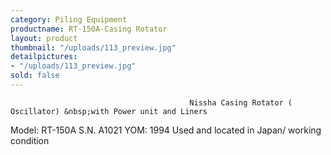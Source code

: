 ```yaml
---
category: Piling Equipment
productname: RT-150A-Casing Rotator
layout: product
thumbnail: "/uploads/113_preview.jpg"
detailpictures:
- "/uploads/113_preview.jpg"
sold: false
---
```


                                            Nissha Casing Rotator ( Oscillator) &nbsp;with Power unit and Liners
Model: RT-150A
S.N. A1021
YOM: 1994
Used and located in Japan/ working condition


